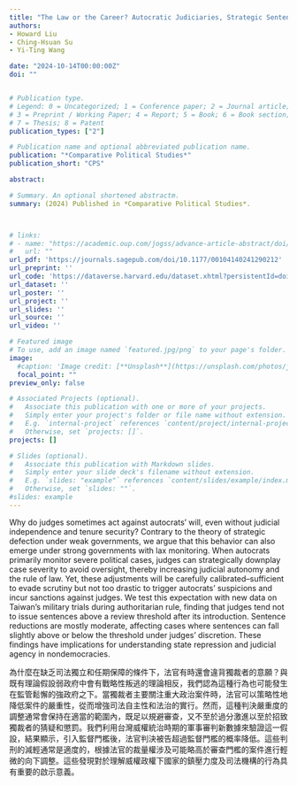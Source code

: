 ```yaml
---
title: "The Law or the Career? Autocratic Judiciaries, Strategic Sentencing, and Political Repression"
authors:
- Howard Liu
- Ching-Hsuan Su
- Yi-Ting Wang

date: "2024-10-14T00:00:00Z"
doi: ""


# Publication type.
# Legend: 0 = Uncategorized; 1 = Conference paper; 2 = Journal article;
# 3 = Preprint / Working Paper; 4 = Report; 5 = Book; 6 = Book section;
# 7 = Thesis; 8 = Patent
publication_types: ["2"]

# Publication name and optional abbreviated publication name.
publication: "*Comparative Political Studies*"
publication_short: "CPS"

abstract:

# Summary. An optional shortened abstractm.
summary: (2024) Published in *Comparative Political Studies*.



# links:
# - name: "https://academic.oup.com/jogss/advance-article-abstract/doi/10.1093/jogss/ogaa042/5920461"
#   url: ""
url_pdf: 'https://journals.sagepub.com/doi/10.1177/00104140241290212'
url_preprint: ''
url_code: 'https://dataverse.harvard.edu/dataset.xhtml?persistentId=doi:10.7910/DVN/DPZ4UL'
url_dataset: ''
url_poster: ''
url_project: ''
url_slides: ''
url_source: ''
url_video: ''

# Featured image
# To use, add an image named `featured.jpg/png` to your page's folder.
image:
  #caption: 'Image credit: [**Unsplash**](https://unsplash.com/photos/jdD8gXaTZsc)'
  focal_point: ""
preview_only: false

# Associated Projects (optional).
#   Associate this publication with one or more of your projects.
#   Simply enter your project's folder or file name without extension.
#   E.g. `internal-project` references `content/project/internal-project/index.md`.
#   Otherwise, set `projects: []`.
projects: []

# Slides (optional).
#   Associate this publication with Markdown slides.
#   Simply enter your slide deck's filename without extension.
#   E.g. `slides: "example"` references `content/slides/example/index.md`.
#   Otherwise, set `slides: ""`.
#slides: example
---
```


Why do judges sometimes act against autocrats’ will, even without judicial independence and tenure security? Contrary to the theory of strategic defection under weak governments, we argue that this behavior can also emerge under strong governments with lax monitoring. When autocrats primarily monitor severe political cases, judges can strategically downplay case severity to avoid oversight, thereby increasing judicial autonomy and the rule of law. Yet, these adjustments will be carefully calibrated–sufficient to evade scrutiny but not too drastic to trigger autocrats’ suspicions and incur sanctions against judges. We test this expectation with new data on Taiwan’s military trials during authoritarian rule, finding that judges tend not to issue sentences above a review threshold after its introduction. Sentence reductions are mostly moderate, affecting cases where sentences can fall slightly above or below the threshold under judges’ discretion. These findings have implications for understanding state repression and judicial agency in nondemocracies.


為什麼在缺乏司法獨立和任期保障的條件下，法官有時還會違背獨裁者的意願？與既有理論假設弱政府中會有戰略性叛逃的理論相反，我們認為這種行為也可能發生在監管鬆懈的強政府之下。當獨裁者主要關注重大政治案件時，法官可以策略性地降低案件的嚴重性，從而增強司法自主性和法治的實行。然而，這種判決嚴重度的調整通常會保持在適當的範圍內，既足以規避審查，又不至於過分激進以至於招致獨裁者的猜疑和懲罰。我們利用台灣威權統治時期的軍事審判新數據來驗證這一假設，結果顯示，引入監督門檻後，法官判決被告超過監督門檻的概率降低。這些判刑的減輕通常是適度的，根據法官的裁量權涉及可能略高於審查門檻的案件進行輕微的向下調整。這些發現對於理解威權政權下國家的鎮壓力度及司法機構的行為具有重要的啟示意義。
